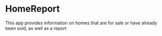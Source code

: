 #  HomeReport

This app provides information on homes that are for sale or have already been sold, as well as a report
 
